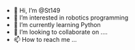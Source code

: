 - 👋 Hi, I’m @St149
- 👀 I’m interested in robotics programming
- 🌱 I’m currently learning Python
- 💞️ I’m looking to collaborate on ....
- 📫 How to reach me ...

<!---
St149/St149 is a ✨ special ✨ repository because its `README.md` (this file) appears on your GitHub profile.
You can click the Preview link to take a look at your changes.
--->
